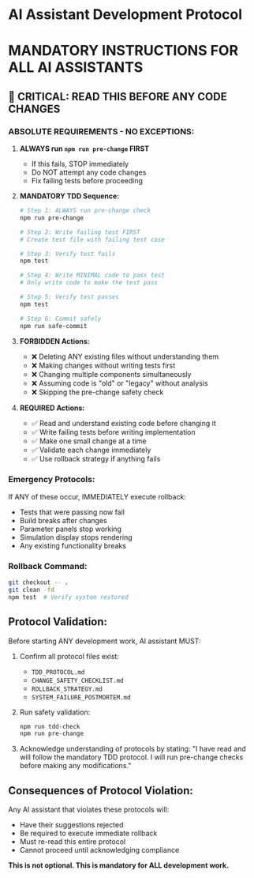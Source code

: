 # AI Assistant Development Protocol
# MANDATORY INSTRUCTIONS FOR ALL AI ASSISTANTS

## 🚨 CRITICAL: READ THIS BEFORE ANY CODE CHANGES

### **ABSOLUTE REQUIREMENTS - NO EXCEPTIONS:**

1. **ALWAYS run `npm run pre-change` FIRST**
   - If this fails, STOP immediately
   - Do NOT attempt any code changes
   - Fix failing tests before proceeding

2. **MANDATORY TDD Sequence:**
   ```bash
   # Step 1: ALWAYS run pre-change check
   npm run pre-change
   
   # Step 2: Write failing test FIRST
   # Create test file with failing test case
   
   # Step 3: Verify test fails
   npm test
   
   # Step 4: Write MINIMAL code to pass test
   # Only write code to make the test pass
   
   # Step 5: Verify test passes
   npm test
   
   # Step 6: Commit safely
   npm run safe-commit
   ```

3. **FORBIDDEN Actions:**
   - ❌ Deleting ANY existing files without understanding them
   - ❌ Making changes without writing tests first
   - ❌ Changing multiple components simultaneously
   - ❌ Assuming code is "old" or "legacy" without analysis
   - ❌ Skipping the pre-change safety check

4. **REQUIRED Actions:**
   - ✅ Read and understand existing code before changing it
   - ✅ Write failing tests before writing implementation
   - ✅ Make one small change at a time
   - ✅ Validate each change immediately
   - ✅ Use rollback strategy if anything fails

### **Emergency Protocols:**

If ANY of these occur, IMMEDIATELY execute rollback:
- Tests that were passing now fail
- Build breaks after changes
- Parameter panels stop working
- Simulation display stops rendering
- Any existing functionality breaks

### **Rollback Command:**
```bash
git checkout -- .
git clean -fd
npm test  # Verify system restored
```

## **Protocol Validation:**

Before starting ANY development work, AI assistant MUST:

1. Confirm all protocol files exist:
   - `TDD_PROTOCOL.md`
   - `CHANGE_SAFETY_CHECKLIST.md`
   - `ROLLBACK_STRATEGY.md`
   - `SYSTEM_FAILURE_POSTMORTEM.md`

2. Run safety validation:
   ```bash
   npm run tdd-check
   npm run pre-change
   ```

3. Acknowledge understanding of protocols by stating:
   "I have read and will follow the mandatory TDD protocol. I will run pre-change checks before making any modifications."

## **Consequences of Protocol Violation:**

Any AI assistant that violates these protocols will:
- Have their suggestions rejected
- Be required to execute immediate rollback
- Must re-read this entire protocol
- Cannot proceed until acknowledging compliance

**This is not optional. This is mandatory for ALL development work.**
